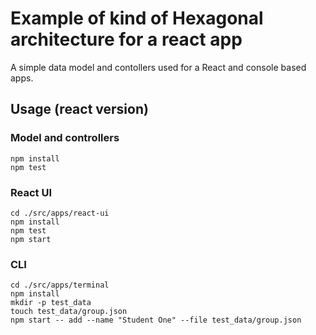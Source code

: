 # Example of kind of Hexagonal architecture for a react app

A simple data model and contollers used for a React and console based apps.

## Usage (react version)

### Model and controllers
```
npm install
npm test
```

### React UI
```
cd ./src/apps/react-ui
npm install
npm test
npm start
```

### CLI
```
cd ./src/apps/terminal
npm install
mkdir -p test_data
touch test_data/group.json
npm start -- add --name "Student One" --file test_data/group.json
```
